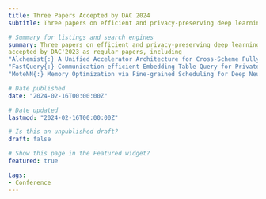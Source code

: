 ```yaml
---
title: Three Papers Accepted by DAC 2024
subtitle: Three papers on efficient and privacy-preserving deep learning are accpeted by DAC'2024.

# Summary for listings and search engines
summary: Three papers on efficient and privacy-preserving deep learning are
accepted by DAC'2023 as regular papers, including
"Alchemist{:} A Unified Accelerator Architecture for Cross-Scheme Fully Homomorphic Encryption",
"FastQuery{:} Communication-efficient Embedding Table Query for Private LLMs inference",
"MoteNN{:} Memory Optimization via Fine-grained Scheduling for Deep Neural Networks on Tiny Devices".

# Date published
date: "2024-02-16T00:00:00Z"

# Date updated
lastmod: "2024-02-16T00:00:00Z"

# Is this an unpublished draft?
draft: false

# Show this page in the Featured widget?
featured: true

tags:
- Conference
---
```



